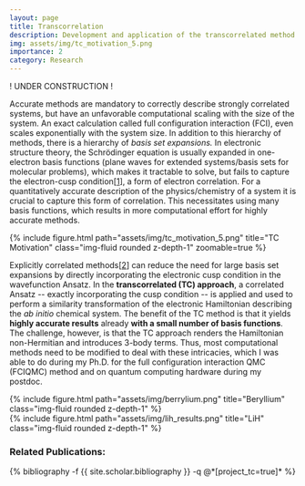 ```yaml
---
layout: page
title: Transcorrelation
description: Development and application of the transcorrelated method
img: assets/img/tc_motivation_5.png
importance: 2
category: Research
---
```


! UNDER CONSTRUCTION ! <br>

<p>
	Accurate methods are mandatory to 
	correctly describe strongly correlated systems, but have an unfavorable computational scaling with 
	the size of the system.
	An exact calculation called full configuration interaction (FCI), 
	even scales exponentially with the system size.
	In addition to this hierarchy of methods, there is a hierarchy of 
	<i>basis set expansions.</i>
	In electronic structure theory, the Schrödinger equation is usually expanded in one-electron basis functions (plane waves for extended systems/basis sets for molecular problems), 
	which makes it tractable to solve, but
	fails to capture the 
	electron-cusp condition[<a href='https://onlinelibrary.wiley.com/doi/10.1002/cpa.3160100201'>1</a>], a form of electron correlation.
	For a quantitatively accurate description of the physics/chemistry of a system
	it is crucial to capture this form of correlation.
	This necessitates using many basis functions, which results in more computational effort for highly accurate methods.

</p>

{% include figure.html path="assets/img/tc_motivation_5.png" title="TC Motivation" class="img-fluid rounded z-depth-1" zoomable=true %}


<p>
    Explicitly correlated methods[<a href="https://link.springer.com/article/10.1007/BF00527669">2</a>] can reduce the need for large basis set expansions by  directly incorporating the electronic cusp condition
	in the wavefunction Ansatz. 
	In the <b>transcorrelated (TC) approach</b>, a correlated Ansatz -- exactly incorporating the  cusp condition -- is applied and used to perform a similarity transformation 
	of the electronic Hamiltonian describing the <i>ab initio</i> chemical system.
    The benefit of the TC method is that it yields <b>highly accurate results</b> already <b>with a small number of basis functions</b>.
	The challenge, however, is that the TC approach renders the Hamiltonian 
	non-Hermitian and introduces 3-body terms.
	Thus, most computational methods need to be modified to deal with these intricacies, which I was able to do during my Ph.D. for the full configuration interaction QMC (FCIQMC) method and on quantum computing hardware during my postdoc. 
 
</p>

<div class="row">
    <div class="col-sm mt-3 mt-md-0">
        {% include figure.html path="assets/img/berrylium.png" title="Beryllium" class="img-fluid rounded z-depth-1" %}
    </div>
    <div class="col-sm mt-3 mt-md-0">
        {% include figure.html path="assets/img/lih_results.png" title="LiH" class="img-fluid rounded z-depth-1" %}
    </div>
</div>



<h3>Related Publications: </h3>
<div class="publications">
    {% bibliography -f {{ site.scholar.bibliography }} -q @*[project_tc=true]* %}
</div>
